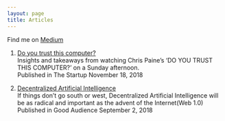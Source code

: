 ```yaml
---
layout: page
title: Articles
---
```

Find me on [Medium](https://medium.com/@jidindinesh/)

1. [Do you trust this computer?](https://medium.com/swlh/https-medium-com-jidindinesh-do-you-trust-this-computer-18b16ca93eb7) 
    <br/> Insights and takeaways from watching Chris Paine’s ‘DO YOU TRUST THIS COMPUTER?’ on a Sunday afternoon. 
    <br/> Published in The Startup November 18, 2018  

1. [Decentralized Artificial Intelligence](https://blog.goodaudience.com/decentralized-artificial-intelligence-ce2f948acef8) 
     <br/> If things don’t go south or west, Decentralized Artificial Intelligence will be as radical and important as the advent of the               Internet(Web 1.0) 
     <br/> Published in Good Audience September 2, 2018
    

